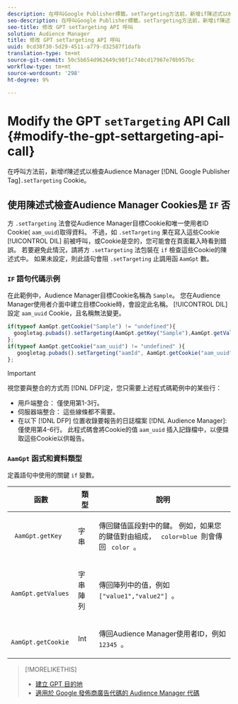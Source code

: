 ```yaml
---
description: 在呼叫Google Publisher標籤。setTargeting方法前，新增if陳述式以檢查Audience Manager Cookie。
seo-description: 在呼叫Google Publisher標籤。setTargeting方法前，新增if陳述式以檢查Audience Manager Cookie。
seo-title: 修改 GPT setTargeting API 呼叫
solution: Audience Manager
title: 修改 GPT setTargeting API 呼叫
uuid: 0cd38f30-5d29-4511-a779-d32587f1dafb
translation-type: tm+mt
source-git-commit: 50c5b654d962649c98f1c740cd17967e70b957bc
workflow-type: tm+mt
source-wordcount: '298'
ht-degree: 9%

---
```



# Modify the GPT `setTargeting` API Call {#modify-the-gpt-settargeting-api-call}

在呼叫方法前，新增if陳述式以檢查Audience Manager [!DNL Google Publisher Tag]`.setTargeting` Cookie。

## 使用陳述式檢查Audience Manager Cookies是 `IF` 否

方 `.setTargeting` 法會從Audience Manager目標Cookie和唯一使用者ID Cookie( `aam_uuid`)取得資料。 不過，如 `.setTargeting` 果在寫入這些Cookie [!UICONTROL DIL] 前被呼叫，或Cookie是空的，您可能會在頁面載入時看到錯誤。 若要避免此情況，請將方 `.setTargeting` 法包裝在 `if` 檢查這些Cookie的陳述式中。 如果未設定，則此語句會阻 `.setTargeting` 止調用函 `AamGpt` 數。

### `IF` 語句代碼示例

在此範例中，Audience Manager目標Cookie名稱為 `Sample`。 您在Audience Manager使用者介面中建立目標Cookie時，會設定此名稱。 [!UICONTROL DIL] 設定 `aam_uuid` Cookie，且名稱無法變更。

```js
if(typeof AamGpt.getCookie("Sample") != "undefined"){ 
  googletag.pubads().setTargeting(AamGpt.getKey("Sample"),AamGpt.getValues("Sample")); 
}; 
if(typeof AamGpt.getCookie("aam_uuid") != "undefined" ){ 
   googletag.pubads().setTargeting("aamId", AamGpt.getCookie("aam_uuid")); 
};
```

>[!IMPORTANT]
>
>視您要與整合的方式而 [!DNL DFP]定，您只需要上述程式碼範例中的某些行：
>
>* 用戶端整合： 僅使用第1-3行。
>* 伺服器端整合： 這些線條都不需要。
>* 在以下 [!DNL DFP] 位置收錄要報告的日誌檔案 [!DNL Audience Manager]: 僅使用第4-6行。 此程式碼會將Cookie的值 `aam_uuid` 插入記錄檔中，以便擷取這些Cookie以供報告。


### `AamGpt` 函式和資料類型

定義語句中使用的關鍵 `if` 變數。

<table id="table_881391C9BDDF4FACAFC37A47B14B31A1"> 
 <thead> 
  <tr> 
   <th colname="col1" class="entry"> 函數 </th> 
   <th colname="col2" class="entry"> 類型 </th> 
   <th colname="col3" class="entry"> 說明 </th> 
  </tr> 
 </thead>
 <tbody> 
  <tr> 
   <td colname="col1"> <p> <code> AamGpt.getKey </code> </p> </td> 
   <td colname="col2"> <p>字串 </p> </td> 
   <td colname="col3"> <p>傳回鍵值區段對中的鍵。 例如，如果您的鍵值對由組成， <code> color=blue </code>則會傳回 <code> color </code>。 </p> </td> 
  </tr> 
  <tr> 
   <td colname="col1"> <p> <code> AamGpt.getValues </code> </p> </td> 
   <td colname="col2"> <p>字串陣列 </p> </td> 
   <td colname="col3"> <p>傳回陣列中的值，例如 <code> ["value1","value2"] </code>。 </p> </td> 
  </tr> 
  <tr> 
   <td colname="col1"> <p> <code> AamGpt.getCookie </code> </p> </td> 
   <td colname="col2"> <p>Int </p> </td> 
   <td colname="col3"> <p>傳回Audience Manager使用者ID，例如 <code> 12345 </code>。 </p> </td> 
  </tr>
 </tbody>
</table>

>[!MORELIKETHIS]
>
>* [建立 GPT 目的地](../../integration/gpt-aam-destination/gpt-aam-create-destination.md)
>* [適用於 Google 發佈商廣告代碼的 Audience Manager 代碼](../../integration/gpt-aam-destination/gpt-aam-aamgpt-code.md)


